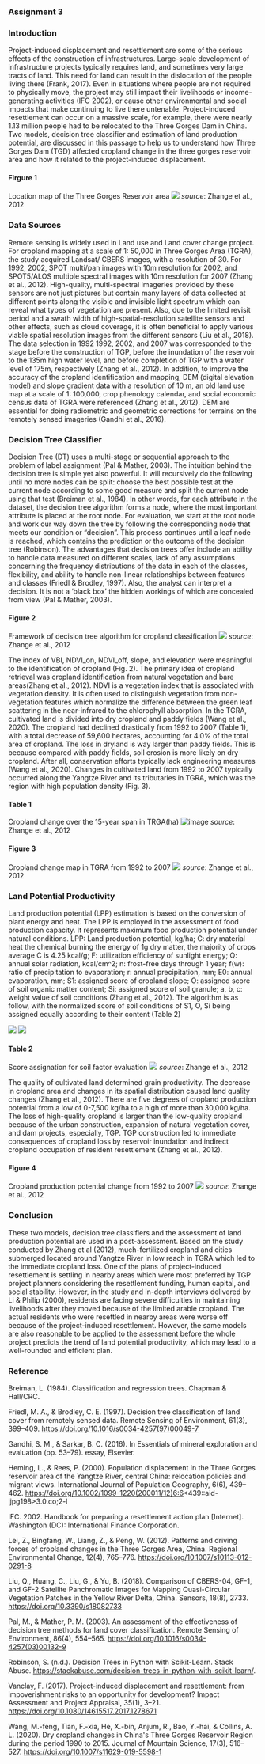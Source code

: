 ### Assignment 3 

### Introduction 

Project-induced displacement and resettlement are some of the serious effects of the construction of infrastructures. Large-scale development of infrastructure projects typically requires land, and sometimes very large tracts of land. This need for land can result in the dislocation of the people living there (Frank, 2017). Even in situations where people are not required to physically move, the project may still impact their livelihoods or income-generating activities (IFC 2002), or cause other environmental and social impacts that make continuing to live there untenable. Project-induced resettlement can occur on a massive scale, for example, there were nearly 1.13 million people had to be relocated to the Three Gorges Dam in China.
Two models, decision tree classifier and estimation of land production potential, are discussed in this passage to help us to understand how Three Gorges Dam (TGD) affected cropland change in the three gorges reservoir area and how it related to the project-induced displacement. 

#### Firgure 1 
Location map of the Three Gorges Reservoir area 
![](figure_1.png)
*source*: Zhange et al., 2012

### Data Sources 

Remote sensing is widely used in Land use and Land cover change project. For cropland mapping at a scale of 1: 50,000 in Three Gorges Area (TGRA), the study acquired Landsat/ CBERS images, with a resolution of 30. For 1992, 2002, SPOT multi/pan images with 10m resolution for 2002, and SPOT5/ALOS multiple spectral images with 10m resolution for 2007 (Zhang et al., 2012). High-quality, multi-spectral imageries provided by these sensors are not just pictures but contain many layers of data collected at different points along the visible and invisible light spectrum which can reveal what types of vegetation are present. Also, due to the limited revisit period and a swath width of high-spatial-resolution satellite sensors and other effects, such as cloud coverage, it is often beneficial to apply various viable spatial resolution images from the different sensors (Liu et al., 2018). The data selection in 1992 1992, 2002, and 2007 was corresponded to the stage before the construction of TGP, before the inundation of the reservoir to the 135m high water level, and before completion of TGP with a water level of 175m, respectively (Zhang et al., 2012). In addition, to improve the accuracy of the cropland identification and mapping, DEM (digital elevation model) and slope gradient data with a resolution of 10 m, an old land use map at a scale of 1: 100,000, crop phenology calendar, and social economic census data of TGRA were referenced (Zhang et al., 2012). DEM are essential for doing radiometric and geometric corrections for terrains on the remotely sensed imageries (Gandhi et al., 2016). 

### Decision Tree Classifier 

Decision Tree (DT) uses a multi-stage or sequential approach to the problem of label assignment (Pal & Mather, 2003). The intuition behind the decision tree is simple yet also powerful. It will recursively do the following until no more nodes can be split: choose the best possible test at the current node according to some good measure and split the current node using that test (Breiman et al., 1984). In other words, for each attribute in the dataset, the decision tree algorithm forms a node, where the most important attribute is placed at the root node. For evaluation, we start at the root node and work our way down the tree by following the corresponding node that meets our condition or “decision”. This process continues until a leaf node is reached, which contains the prediction or the outcome of the decision tree (Robinson). The advantages that decision trees offer include an ability to handle data measured on different scales, lack of any assumptions concerning the frequency distributions of the data in each of the classes, flexibility, and ability to handle non-linear relationships between features and classes (Friedl & Brodley, 1997). Also, the analyst can interpret a decision. It is not a ‘black box’ the hidden workings of which are concealed from view (Pal & Mather, 2003).

#### Figure 2
Framework of decision tree algorithm for cropland classification
![](fugure_2.png)
*source*: Zhange et al., 2012

The index of VBI, NDVI_on, NDVI_off, slope, and elevation were meaningful to the identification of cropland (Fig. 2). The primary idea of cropland retrieval was cropland identification from natural vegetation and bare areas(Zhang et al., 2012). NDVI is a vegetation index that is associated with vegetation density. It is often used to distinguish vegetation from non-vegetation features which normalize the difference between the green leaf scattering in the near-infrared to the chlorophyll absorption. In the TGRA, cultivated land is divided into dry cropland and paddy fields (Wang et al., 2020). The cropland had declined drastically from 1992 to 2007 (Table 1), with a total decrease of 59,600 hectares, accounting for 4.0% of the total area of cropland. The loss in dryland is way larger than paddy fields. This is because compared with paddy fields, soil erosion is more likely on dry cropland. After all, conservation efforts typically lack engineering measures (Wang et al., 2020). Changes in cultivated land from 1992 to 2007 typically occurred along the Yangtze River and its tributaries in TGRA, which was the region with high population density (Fig. 3).

#### Table 1
Cropland change over the 15-year span in TRGA(ha) 
![image](table_1.png)
*source*: Zhange et al., 2012

#### Figure 3
Cropland change map in TGRA from 1992 to 2007 
![](figure_3.png)
*source*: Zhange et al., 2012

### Land Potential Productivity 

Land production potential (LPP) estimation is based on the conversion of plant energy and heat. The LPP is employed in the assessment of food production capacity. It represents maximum food production potential under natural conditions. LPP: Land production potential, kg/ha; C: dry material heat the chemical burning the energy of 1g dry matter, the majority of crops average C is 4.25 kcal/g; F: utilization efficiency of sunlight energy; Q: annual solar radiation, kcal/cm^2; n: frost-free days through 1 year; f(w): ratio of precipitation to evaporation; r: annual precipitation, mm; E0: annual evaporation, mm; S1: assigned score of cropland slope; O: assigned score of soil organic matter content; Si: assigned score of soil granule; a, b, c: weight value of soil conditions (Zhang et al., 2012).  The algorithm is as follow, with the normalized score of soil conditions of S1, O, Si being assigned equally according to their content (Table 2)

![](equation_1.png)
![](equation_2.png) 

#### Table 2 
Score assignation for soil factor evaluation
![](table_2.png)
*source*: Zhange et al., 2012

The quality of cultivated land determined grain productivity. The decrease in cropland area and changes in its spatial distribution caused land quality changes (Zhang et al., 2012). There are five degrees of cropland production potential from a low of 0-7,500 kg/ha to a high of more than 30,000 kg/ha. The loss of high-quality cropland is larger than the low-quality cropland because of the urban construction, expansion of natural vegetation cover, and dam projects, especially, TGP. TGP construction led to immediate consequences of cropland loss by reservoir inundation and indirect cropland occupation of resident resettlement (Zhang et al., 2012).

#### Figure 4
Cropland production potential change from 1992 to 2007
![](fig._4.png)
*source*: Zhange et al., 2012

### Conclusion 

These two models, decision tree classifiers and the assessment of land production potential are used in a post-assessment. Based on the study conducted by Zhang et al (2012), much-fertilized cropland and cities submerged located around Yangtze River in low reach in TGRA which led to the immediate cropland loss. One of the plans of project-induced resettlement is settling in nearby areas which were most preferred by TGP project planners considering the resettlement funding, human capital, and social stability. However, in the study and in-depth interviews delivered by Li & Philip (2000), residents are facing severe difficulties in maintaining livelihoods after they moved because of the limited arable cropland. The actual residents who were resettled in nearby areas were worse off because of the project-induced resettlement. However, the same models are also reasonable to be applied to the assessment before the whole project predicts the trend of land potential productivity, which may lead to a well-rounded and efficient plan. 

### Reference 

Breiman, L. (1984). Classification and regression trees. Chapman & Hall/CRC. 

Friedl, M. A., & Brodley, C. E. (1997). Decision tree classification of land cover from remotely sensed data. Remote Sensing of Environment, 61(3), 399–409. https://doi.org/10.1016/s0034-4257(97)00049-7 

Gandhi, S. M., & Sarkar, B. C. (2016). In Essentials of mineral exploration and evaluation (pp. 53–79). essay, Elsevier. 

Heming, L., & Rees, P. (2000). Population displacement in the Three Gorges reservoir area of the Yangtze River, central China: relocation policies and migrant views. International Journal of Population Geography, 6(6), 439–462. https://doi.org/10.1002/1099-1220(200011/12)6:6<439::aid-ijpg198>3.0.co;2-l 

IFC. 2002. Handbook for preparing a resettlement action plan [Internet]. Washington (DC): International Finance Corporation.

Lei, Z., Bingfang, W., Liang, Z., & Peng, W. (2012). Patterns and driving forces of cropland changes in the Three Gorges Area, China. Regional Environmental Change, 12(4), 765–776. https://doi.org/10.1007/s10113-012-0291-8 

Liu, Q., Huang, C., Liu, G., & Yu, B. (2018). Comparison of CBERS-04, GF-1, and GF-2 Satellite Panchromatic Images for Mapping Quasi-Circular Vegetation Patches in the Yellow River Delta, China. Sensors, 18(8), 2733. https://doi.org/10.3390/s18082733 

Pal, M., & Mather, P. M. (2003). An assessment of the effectiveness of decision tree methods for land cover classification. Remote Sensing of Environment, 86(4), 554–565. https://doi.org/10.1016/s0034-4257(03)00132-9 

Robinson, S. (n.d.). Decision Trees in Python with Scikit-Learn. Stack Abuse. https://stackabuse.com/decision-trees-in-python-with-scikit-learn/. 

Vanclay, F. (2017). Project-induced displacement and resettlement: from impoverishment risks to an opportunity for development? Impact Assessment and Project Appraisal, 35(1), 3–21. https://doi.org/10.1080/14615517.2017.1278671 

Wang, M.-feng, Tian, F.-xia, He, X.-bin, Anjum, R., Bao, Y.-hai, & Collins, A. L. (2020). Dry cropland changes in China's Three Gorges Reservoir Region during the period 1990 to 2015. Journal of Mountain Science, 17(3), 516–527. https://doi.org/10.1007/s11629-019-5598-1 

